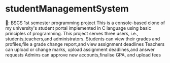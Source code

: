 # studentManagementSystem
👀: BSCS 1st semester programming project This is a console-based clone of my university's student portal implemented in C language using basic principles of programming. This project serves three users, i.e., students,teachers,and administrators.
Students can view their grades and profiles,file a grade change report,and view assignment deadlines
Teachers can upload or change marks, upload assignment deadlines,and answer requests 
Admins can approve new accounts,finalise GPA, and upload fees
